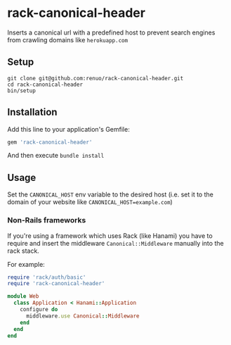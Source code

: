 # rack-canonical-header

Inserts a canonical url with a predefined host to prevent
search engines from crawling domains like `herokuapp.com`

## Setup

```
git clone git@github.com:renuo/rack-canonical-header.git
cd rack-canonical-header
bin/setup
```

## Installation

Add this line to your application's Gemfile:

```ruby
gem 'rack-canonical-header'
```

And then execute `bundle install`

## Usage

Set the `CANONICAL_HOST` env variable to the desired host
(i.e. set it to the domain of your website like `CANONICAL_HOST=example.com`)

### Non-Rails frameworks

If you're using a framework which uses Rack (like Hanami)
you have to require and insert the middleware
`Canonical::Middleware` manually into the rack stack.

For example:

```ruby
require 'rack/auth/basic'
require 'rack-canonical-header'

module Web
  class Application < Hanami::Application
    configure do
      middleware.use Canonical::Middleware
    end
  end
end
```
